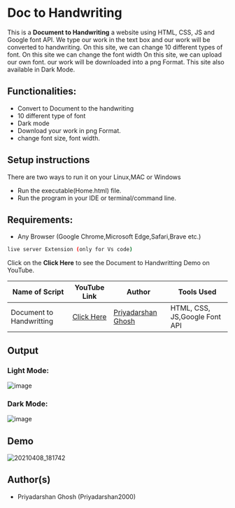 
# Doc to Handwriting
This is a **Document to Handwriting** a website using HTML, CSS, JS and Google font API. We type our work in the text box and our work will be converted to handwriting. On this site, we can change 10 different types of font. On this site we can change the font width On this site, we can upload our own font. our work will be downloaded into a png Format. This site also available in Dark Mode.


## Functionalities:

- Convert to Document to the handwriting
- 10 different type of font
- Dark mode
- Download your work in png Format.
- change font size, font width.


## Setup instructions
There are two ways to run it on your Linux,MAC or Windows

- Run the executable(Home.html) file.
- Run the program in your IDE or terminal/command line.


## Requirements:
-  Any Browser (Google Chrome,Microsoft Edge,Safari,Brave etc.)

```bash
live server Extension (only for Vs code)
```

Click on the **Click Here** to see the Document to Handwritting Demo on YouTube.

| Name of Script | YouTube Link |  Author | Tools Used |
| --- | --- | --- | --- 
|Document to Handwritting| [Click Here](https://www.youtube.com/watch?v=mLCL7OZ4JFQ)| [Priyadarshan Ghosh](https://github.com/Priyadarshan2000) |HTML, CSS, JS,Google Font API

## Output

### Light Mode:

![image](https://user-images.githubusercontent.com/62868878/109396018-7cecb200-7955-11eb-971c-b0bf6f15109d.png)

### Dark Mode:

![image](https://user-images.githubusercontent.com/62868878/109396022-883fdd80-7955-11eb-9dfc-ec0ad21e96f4.png)


## Demo

![20210408_181742](https://user-images.githubusercontent.com/62868878/114029232-ef2aad80-9896-11eb-9ad1-f6b5cb950759.gif)



## Author(s)

- Priyadarshan Ghosh (Priyadarshan2000)

